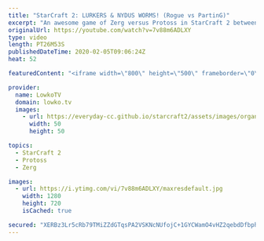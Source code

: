 ```yaml
---
title: "StarCraft 2: LURKERS & NYDUS WORMS! (Rogue vs PartinG)"
excerpt: "An awesome game of Zerg versus Protoss in StarCraft 2 between the previous world champion Rogue and one of the strongest Protoss players PartinG. In this game we see a unique style to countering Lurkers and Nydus Worms from PartinG. He focuses heavily on Stalkers and Colossus, while denying the Nydus"
originalUrl: https://youtube.com/watch?v=7v88m6ADLXY
type: video
length: PT26M53S
publishedDateTime: 2020-02-05T09:06:24Z
heat: 52

featuredContent: "<iframe width=\"800\" height=\"500\" frameborder=\"0\" src=\"https://www.youtube.com/embed/7v88m6ADLXY\" allow=\"accelerometer; autoplay; encrypted-media; gyroscope; picture-in-picture\" allowfullscreen></iframe>"

provider:
  name: LowkoTV
  domain: lowko.tv
  images:
    - url: https://everyday-cc.github.io/starcraft2/assets/images/organizations/lowko.tv-50x50.jpg
      width: 50
      height: 50

topics:
  - StarCraft 2
  - Protoss
  - Zerg

images:
  - url: https://i.ytimg.com/vi/7v88m6ADLXY/maxresdefault.jpg
    width: 1280
    height: 720
    isCached: true

secured: "XERBz3Lr5cRb79TMiZZdGTqsPA2VSKNcNUfojC+1GYCWamO4vHZ2qebdDfbphg4JrrQWrUkKk9gvhGsnHfw5zQFxyVGGqPM9MybCVfZ18zzbZVeq1wIKcv2cW8gLqdqAORUj6LpwDTv1Tbki0rAsfl0+QuH9KTaKaYqf3yM/UHF7JruG5msng/PB90CCvI1BAtlZ8GaxJvNNBu86wt1Ta8sZyJvCUDpzWQA45NkmTRCaRz1EQjTt2bT/hsksEilMKxKt3k7EhPUM46kMLWmZI1TNBqi88Z2B/KSlm16zW3Ich2jHqYG3QXW7o8KSZZRVcUAEfPf3WBYA+ZEmUsqNiTXF+yx9dbl265FB3q4W0O1OWl9gt2rn0SPvZ0MeONIwjh66dGU84cQmPFh6S73pTDlva1YnT7PDgrJXmks3V6KeqbT1XRRpOCuXk/jvMpxx;oE9NQAsLa8Vit6MlJnXgcg=="
---
```


